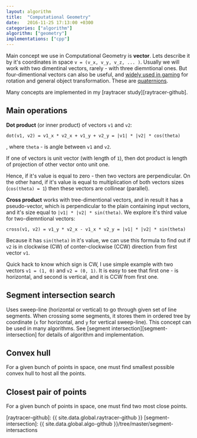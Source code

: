 ```yaml
---
layout: algorithm
title:  "Computational Geometry"
date:   2016-11-25 17:13:00 +0300
categories: ["algorithm"]
algorithm: ["geometry"]
implementations: ["cpp"]
---
```


Main concept we use in Computational Geometry is **vector**. Lets describe it by it's coordinates in
space `v = (v_x, v_y, v_z, ... )`. Usually we will work with two dimentinal vectors, rarely - with
three diemntional ones. But four-dimentional vectors can also be useful, and
[widely used in gaming][gamasutra-quaterions] for rotation and general object transformation.
These are [quaternions][quaternion-wolfram].

Many concepts are implemented in my [raytracer study][raytracer-github].

## Main operations

**Dot product** (or inner product) of vectors `v1` and `v2`:

```
dot(v1, v2) = v1_x * v2_x + v1_y + v2_y = |v1| * |v2| * cos(theta)
```

, where `theta` - is angle between `v1` and `v2`.

If one of vectors is unit vector (with length of `1`), then dot product is length of projection of other
vector onto unit one.

Hence, if it's value is equal to zero - then two vectors are perpendicular. On the other hand, if it's
value is equal to multiplication of both vectors sizes (`cos(theta) = 1`) then these vectors are collinear
(parallel).

**Cross product** works with tree-dimentional vectors, and in result it has a pseudo-vector, which is
perpendicular to the plain containing input vectors, and it's size equal to `|v1| * |v2| * sin(theta)`.
We explore it's third value for two-diemntional vectors:

```
cross(v1, v2) = v1_y * v2_x - v1_x * v2_y = |v1| * |v2| * sin(theta)
```

Because it has `sin(theta)` in it's value, we can use this formula to find out if `v2` is in clockwise (CW)
of conter-clockwise (CCW) direction from first vector `v1`.

Quick hack to know which sign is CW, I use simple example with two vectors `v1 = (1, 0)` and `v2 = (0, 1)`.
It is easy to see that first one - is horizontal, and second is vertical, and it is CCW from first one.

## Segment intersection search

Uses sweep-line (horizontal or vertical) to go through given set of line segments. When crossing some
segments, it stores them in ordered tree by coordinate (`x` for horizontal, and  `y` for vertical sweep-line).
This concept can be used in many algorithms. See [segment intersection][segment-intersection] for details
of algorithm and implementation.

## Convex hull

For a given bunch of points in space, one must find smallest possible convex hull to host all the points.

## Closest pair of points

For a given bunch of points in space, one must find two most close points.


[gamasutra-quaterions]: http://www.gamasutra.com/view/feature/131686/rotating_objects_using_quaternions.php
[quaternion-wolfram]: http://mathworld.wolfram.com/Quaternion.html
[raytracer-github]: {{ site.data.global.raytracer-github }}
[segment-intersection]: {{ site.data.global.algo-github }}/tree/master/segment-intersactions